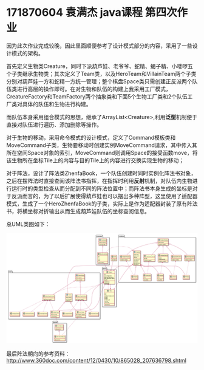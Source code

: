 # 171870604 袁满杰 java课程 第四次作业

因为此次作业完成较晚，因此里面顺便参考了设计模式部分的内容，采用了一些设计模式的架构。

首先定义生物类Creature，同时下派葫芦娃、老爷爷、蛇精、蝎子精、小喽啰五个子类继承生物类；其次定义了Team类，以及HeroTeam和VillainTeam两个子类分别对葫芦娃一方和蛇精一方统一管理；整个棋盘Space类只需创建正反派两个队伍类进行高层的操作即可。在对生物和队伍的构建上我采用工厂模式，CreatureFactory和TeamFactory两个抽象类和下面5个生物工厂类和2个队伍工厂类对具体的队伍和生物进行构建。

而队伍本身采用组合模式的思想，继承了ArrayList\<Creature>,利用**泛型**机制便于直接对队伍进行遍历、添加删除等操作。

对于生物的移动，采用命令模式的设计模式，定义了Command模板类和MoveCommand子类，生物要移动时创建实例MoveCommand请求，其中传入其所在空间Space对象的索引，MoveCommand则调用Space的接受函数move，将该生物所在坐标Tile上的内容与目的Tile上的内容进行交换实现生物的移动；

对于阵法，设计了阵法类ZhenfaBook，一个队伍创建时同时实例化阵法书对象，之后在摆阵法时直接查阅该阵法书指挥，在指挥时利用**反射**机制，对队伍内生物进行运行时的类型检查从而分配到不同的阵法位置中；而阵法书本身生成的坐标是对于反派而言的，为了以后扩展使得葫芦娃也可以摆出多种阵型，这里使用了适配器模式，生成了一个HeroZhenfaBook的子类，实际上是作为适配器封装了原有阵法书，将横坐标对折输出从而生成葫芦娃队伍的坐标查阅信息。



总UML类图如下：

![draw](draw.png)

最后阵法朝向的参考资料：http://www.360doc.com/content/12/0430/10/865028_207636798.shtml